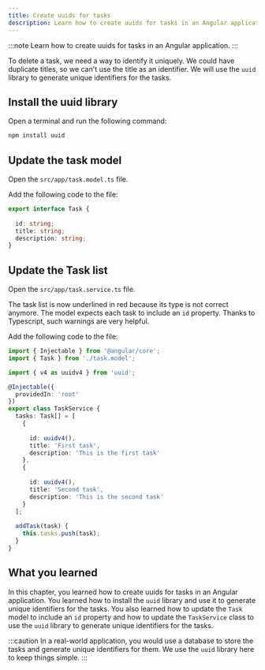 ```yaml
---
title: Create uuids for tasks
description: Learn how to create uuids for tasks in an Angular application.
---
```


:::note
Learn how to create uuids for tasks in an Angular application.
:::

To delete a task, we need a way to identify it uniquely. We could have duplicate titles, so we can't use the title as an identifier.
We will use the `uuid` library to generate unique identifiers for the tasks.

## Install the uuid library

Open a terminal and run the following command:

```bash
npm install uuid
```

## Update the task model

Open the `src/app/task.model.ts` file.

Add the following code to the file:

```typescript ins={"Add the id property": 2-3}
export interface Task {
    
  id: string;
  title: string;
  description: string;
}
```

## Update the Task list

Open the `src/app/task.service.ts` file.

The task list is now underlined in red because its type is not correct anymore.
The model expects each task to include an `id` property.
Thanks to Typescript, such warnings are very helpful.

Add the following code to the file:

```typescript ins={"Add the uuid package import": 3-4} ins={"Add the id property to the task": 12-13} ins={"Add the id property to the task": 18-19}
import { Injectable } from '@angular/core';
import { Task } from './task.model';

import { v4 as uuidv4 } from 'uuid';

@Injectable({
  providedIn: 'root'
})
export class TaskService {
  tasks: Task[] = [
    {
        
      id: uuidv4(),
      title: 'First task',
      description: 'This is the first task'
    },
    {
        
      id: uuidv4(),
      title: 'Second task',
      description: 'This is the second task'
    }
  ];
  
  addTask(task) {
    this.tasks.push(task);
  }
}
```

## What you learned

In this chapter, you learned how to create uuids for tasks in an Angular application. You learned how to install the `uuid` library and use it to generate unique identifiers for the tasks. You also learned how to update the `Task` model to include an `id` property and how to update the `TaskService` class to use the `uuid` library to generate unique identifiers for the tasks.

:::caution
In a real-world application, you would use a database to store the tasks and generate unique identifiers for them. We use the `uuid` library here to keep things simple.
:::
